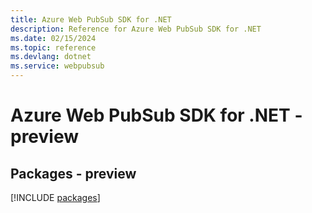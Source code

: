 ```yaml
---
title: Azure Web PubSub SDK for .NET
description: Reference for Azure Web PubSub SDK for .NET
ms.date: 02/15/2024
ms.topic: reference
ms.devlang: dotnet
ms.service: webpubsub
---
```

# Azure Web PubSub SDK for .NET - preview
## Packages - preview
[!INCLUDE [packages](web-pubsub-index.md)]